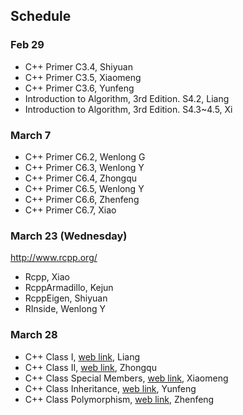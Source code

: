 
## Schedule

### Feb 29
* C++ Primer C3.4, Shiyuan
* C++ Primer C3.5, Xiaomeng
* C++ Primer C3.6, Yunfeng
* Introduction to Algorithm, 3rd Edition. S4.2, Liang
* Introduction to Algorithm, 3rd Edition. S4.3~4.5, Xi

### March 7
* C++ Primer C6.2, Wenlong G
* C++ Primer C6.3, Wenlong Y
* C++ Primer C6.4, Zhongqu
* C++ Primer C6.5, Wenlong Y
* C++ Primer C6.6, Zhenfeng
* C++ Primer C6.7, Xiao

### March 23 (Wednesday)

http://www.rcpp.org/

* Rcpp, Xiao
* RcppArmadillo, Kejun
* RcppEigen, Shiyuan
* RInside, Wenlong Y

### March 28
* C++ Class I, [web link](http://www.cplusplus.com/doc/tutorial/classes/), Liang
* C++ Class II, [web link](http://www.cplusplus.com/doc/tutorial/templates/), Zhongqu
* C++ Class Special Members, [web link](http://www.cplusplus.com/doc/tutorial/classes2/), Xiaomeng
* C++ Class Inheritance, [web link](http://www.cplusplus.com/doc/tutorial/inheritance/), Yunfeng
* C++ Class Polymorphism, [web link](http://www.cplusplus.com/doc/tutorial/polymorphism/), Zhenfeng
